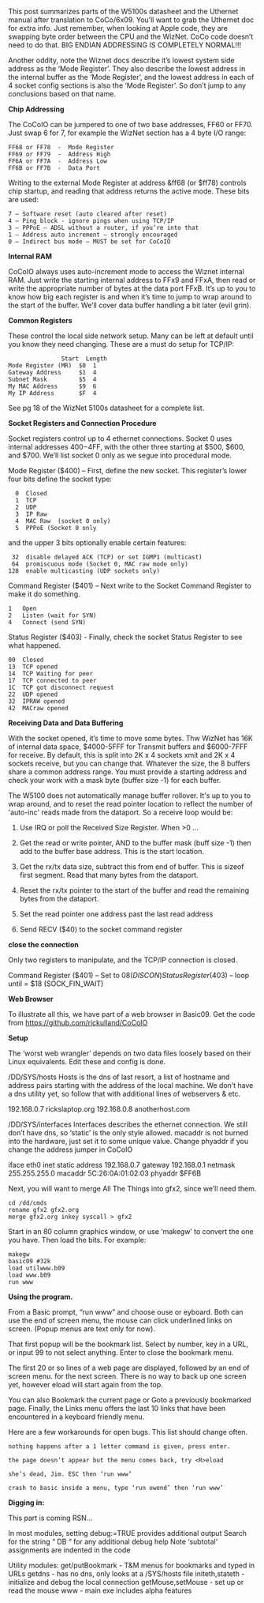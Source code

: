 This post summarizes parts of the W5100s datasheet and the Uthernet manual after translation to CoCo/6x09. You’ll want to grab the Uthernet doc for extra info. Just remember, when looking at Apple code, they are swapping byte order between the CPU and the WizNet. CoCo code doesn’t need to do that. BIG ENDIAN ADDRESSING IS COMPLETELY NORMAL!!!

Another oddity, note the Wiznet docs describe it’s lowest system side address as the ‘Mode Register’. They also describe the lowest address in the internal buffer as the ‘Mode Register’, and the lowest address in each of 4 socket config sections is also the ‘Mode Register’. So don’t jump to any conclusions based on that name.

<B>Chip Addressing</B>

The CoCoIO can be jumpered to one of two base addresses, FF60 or FF70. Just swap 6 for 7, for example the WizNet section has a 4 byte I/O range:

	FF68 or FF78  -  Mode Register 
	FF69 or FF79  -  Address High  
	FF6A or FF7A  -  Address Low
	FF6B or FF7B  -  Data Port     

Writing to the external Mode Register at address &ff68 (or $ff78) controls chip startup, and reading that address returns the active mode. These bits are used:

	7 – Software reset (auto cleared after reset)
	4 – Ping block - ignore pings when using TCP/IP
	3 – PPPoE – ADSL without a router, if you’re into that
	1 – Address auto increment – strongly encouraged
	0 – Indirect bus mode – MUST be set for CoCoIO 


<B>Internal RAM</B>

CoCoIO always uses auto-increment mode to access the Wiznet internal RAM. Just  write the starting internal address to FFx9 and FFxA, then read or write the appropriate number of bytes at the data port FFxB. It’s up to you to know how big each register is and when it’s time to jump to wrap around to the start of the buffer. We’ll cover data buffer handling a bit later (evil grin).


<B>Common Registers</B>

These control the local side network setup. Many can be left at default until you know they need changing. These are a must do setup for TCP/IP: 

				   Start  Length
	Mode Register (MR)	$0  1
	Gateway Address 	$1  4
	Subnet Mask 		$5  4
	My MAC Address		$9  6
	My IP Address 		$F  4


See pg 18 of the WizNet 5100s datasheet for a complete list.


<B>Socket Registers and Connection Procedure</B>

Socket registers control up to 4 ethernet connections. Socket 0 uses internal addresses $400-$4FF, with the other three starting at $500, $600, and $700. We’ll list socket 0 only as we segue into procedural mode. 
	
Mode Register ($400) – First, define the new socket.  This register’s lower four bits define the socket type:

	  0  Closed
	  1  TCP
	  2  UDP
	  3  IP Raw
	  4  MAC Raw  (socket 0 only)
	  5  PPPoE (Socket 0 only

and the upper 3 bits optionally enable certain features:

	 32  disable delayed ACK (TCP) or set IGMP1 (multicast)
 	 64  promiscuous mode (Socket 0, MAC raw mode only)
	128  enable multicasting (UDP sockets only)

Command Register ($401) – Next write to the Socket Command Register to make it do something.

	1   Open
	2   Listen (wait for SYN)
   	4   Connect (send SYN)
   
Status Register ($403) - Finally, check the socket Status Register to see what happened.

	00	Closed
	13	TCP opened
	14	TCP Waiting for peer
	17	TCP connected to peer
	1C	TCP got disconnect request
	22	UDP opened
	32	IPRAW opened
	42	MACraw opened


<B>Receiving Data and Data Buffering</B>

With the socket opened, it’s time to move some bytes. Thw WizNet has 16K of internal data space, $4000-5FFF for Transmit buffers and $6000-7FFF for receive. By default, this is split into 2K x 4 sockets xmit and 2K x 4 sockets receive, but you can change that. Whatever the size, the 8 buffers share a common address range. You must provide a starting address and check your work with a mask byte (buffer size -1) for each buffer.

The W5100 does not automatically manage buffer rollover. It's up to you to wrap around, and to reset the read pointer location to reflect the number of 'auto-inc' reads made from the dataport. So a receive loop would be:

1. Use IRQ or poll the Received Size Register. When >0 ...

2. Get the read or write pointer, AND to the buffer mask (buff size -1) then add to the buffer base address. This is the start location.

3. Get the rx/tx data size, subtract this from end of buffer. This is sizeof first segment. Read that many bytes from the dataport.

4. Reset the rx/tx pointer to the start of the buffer and read the remaining bytes from the dataport. 

5. Set the read pointer one address past the last read address

6. Send RECV ($40) to the socket command register





<B>close the connection</B>



Only two registers to manipulate, and the TCP/IP connection is closed. 

Command Register ($401) – Set to $08 (DISCON)
Status Register ($403) – loop until = $18 (SOCK_FIN_WAIT)



<B>Web Browser</B>

To illustrate all this, we have part of a web browser in Basic09. Get the code from https://github.com/rickulland/CoCoIO


<B>Setup</B>

The ‘worst web wrangler’ depends on two data files loosely based on their Linux equivalents. Edit these and config is done.

/DD/SYS/hosts
Hosts is the dns of last resort, a list of hostname and address pairs starting with the address of the local machine. We don’t have a dns utility yet, so follow that with additional lines of webservers & etc.  

192.168.0.7  rickslaptop.org
192.168.0.8  anotherhost.com


/DD/SYS/interfaces
Interfaces describes the ethernet connection. We still don’t have dns, so ‘static’ is the only style allowed. macaddr is not burned into the hardware, just set it to some unique value. Change phyaddr if you change the address jumper in CoCoIO 

iface eth0 inet static
address 192.168.0.7
gateway 192.168.0.1
netmask 255.255.255.0
macaddr 5C:26:0A:01:02:03
phyaddr $FF6B



Next, you will want to merge All The Things into gfx2, since we’ll need them. 

	cd /dd/cmds
	rename gfx2 gfx2.org
	merge gfx2.org inkey syscall > gfx2

Start in an 80 column graphics window, or use ‘makegw’ to convert the one you have. Then load the bits. For example:

	makegw
	basic09 #32k
	load utilwww.b09
	load www.b09
	run www



<B>Using the program. </B>

From a Basic prompt, “run www” and choose <m>ouse or <k>eyboard. Both can use the end of screen menu, the mouse can click underlined links on screen. (Popup menus are text only for now). 

That first popup will be the bookmark list. Select by number, key in a URL, or input 99 to not select anything. Enter to close the bookmark menu.

The first 20 or so lines of a web page are displayed, followed by an end of screen menu. <ENTER> for the next screen. There is no way to back up one screen yet, however <R>eload will start again from the top. 

You can also Bookmark the current page or Goto a previously bookmarked page. Finally, the Links menu offers the last 10 links that have been encountered in a keyboard friendly menu. 

Here are a few workarounds for open bugs. This list should change often. 

	nothing happens after a 1 letter command is given, press enter.

	the page doesn’t appear but the menu comes back, try <R>eload

	she’s dead, Jim. ESC then ‘run www’

	crash to basic inside a menu, type ‘run owend’ then ‘run www’



<B>Digging in:</B>

This part is coming RSN… 

In most modules, setting debug:=TRUE provides additional output
Search for the string “ DB “ for any additional debug help 
Note ‘subtotal’ assignments are indented in the code

Utility modules:
get/putBookmark	- T&M menus for bookmarks and typed in URLs
getdns		- has no dns, only looks at a /SYS/hosts file
initeth,stateth	- initialize and debug the local connection
getMouse,setMouse	- set up or read the mouse
www			- main exe includes alpha features
